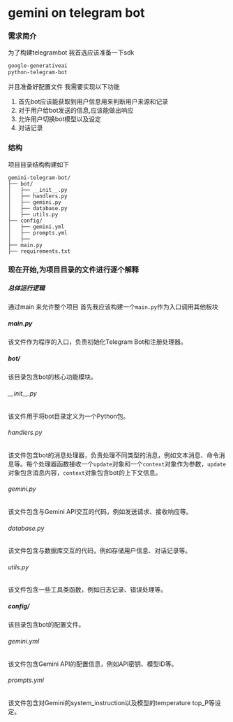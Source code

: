 # gemini on telegram bot
### 需求简介
为了构建telegrambot 我首选应该准备一下sdk
```txt
google-generativeai
python-telegram-bot

```
并且准备好配置文件
我需要实现以下功能
1. 首先bot应该能获取到用户信息用来判断用户来源和记录
2. 对于用户给bot发送的信息,应该能做出响应
3. 允许用户切换bot模型以及设定
4. 对话记录

### 结构
项目目录结构构建如下
```text
gemini-telegram-bot/
├── bot/
│   ├── __init__.py
│   ├── handlers.py
│   ├── gemini.py
│   ├── database.py
│   ├── utils.py
├── config/
│   ├── gemini.yml
│   ├── prompts.yml
│   ├── 
├── main.py
├── requirements.txt
```
### 现在开始,为项目目录的文件进行逐个解释
##### 总体运行逻辑
通过main 来允许整个项目
首先我应该构建一个```main.py```作为入口调用其他板块

##### main.py
该文件作为程序的入口，负责初始化Telegram Bot和注册处理器。
##### bot/
该目录包含bot的核心功能模块。

###### \_\_init\_\_.py
该文件用于将bot目录定义为一个Python包。

###### handlers.py
该文件包含bot的消息处理器，负责处理不同类型的消息，例如文本消息、命令消息等。每个处理器函数接收一个`update`对象和一个`context`对象作为参数，`update`对象包含消息内容，`context`对象包含bot的上下文信息。

###### gemini.py
该文件包含与Gemini API交互的代码，例如发送请求、接收响应等。

###### database.py
该文件包含与数据库交互的代码，例如存储用户信息、对话记录等。

###### utils.py
该文件包含一些工具类函数，例如日志记录、错误处理等。

##### config/
该目录包含bot的配置文件。

###### gemini.yml
该文件包含Gemini API的配置信息，例如API密钥、模型ID等。

###### prompts.yml
该文件包含对Gemini的system_instruction以及模型的temperature top_P等设定。

